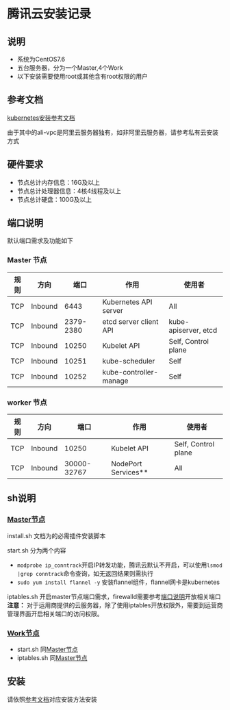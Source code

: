 # 腾讯云安装记录

## 说明

* 系统为CentOS7.6
* 五台服务器，分为一个Master,4个Work
* 以下安装需要使用root或其他含有root权限的用户

<span id="reference"></span>

## 参考文档

[kubernetes安装参考文档](http://choerodon.io/zh/docs/installation-configuration/steps/kubernetes/)

由于其中的ali-vpc是阿里云服务器独有，如非阿里云服务器，请参考私有云安装方式

## 硬件要求

* 节点总计内存信息：16G及以上
* 节点总计处理器信息：4核4线程及以上
* 节点总计硬盘：100G及以上

<span id="port-info"></span>

## 端口说明

默认端口需求及功能如下

### Master 节点

| 规则 | 方向 | 端口 | 作用 | 使用者 |
| --- | --- | --- | --- | ---|
| TCP | Inbound | 6443 | Kubernetes API server | All |
| TCP | Inbound | 2379-2380 | etcd server client API | kube-apiserver, etcd |
| TCP | Inbound | 10250 | Kubelet API | Self, Control plane |
| TCP | Inbound | 10251 | kube-scheduler | Self |
| TCP | Inbound | 10252 | kube-controller-manage | Self |

### worker 节点

| 规则 | 方向 | 端口 | 作用 | 使用者 |
| --- | --- | --- | --- | ---|
| TCP | Inbound | 10250 | Kubelet API | Self, Control plane |
| TCP | Inbound | 30000-32767 | NodePort Services** | All |

## sh说明

### [Master节点](./master)

install.sh 文档为的必需插件安装脚本

<span id="start"></span>
start.sh 分为两个内容

* ```modprobe ip_conntrack```开启IP转发功能，腾讯云默认不开启，可以使用```lsmod |grep conntrack```命令查询，如无返回结果则需执行
* ```sudo yum install flannel -y``` 安装flannel组件，flannel网卡是kubernetes

<span id="iptables"></span>
iptables.sh 开启master节点端口需求，firewalld需要参考[端口说明](#port-info)开放相关端口
**注意：** 对于运用商提供的云服务器，除了使用iptables开放权限外，需要到运营商管理界面开启相关端口的访问权限。

### [Work节点](./work)

* start.sh 同[Master节点](#start)
* iptables.sh 同[Master节点](#iptables)

## 安装

请依照[参考文档](#reference)对应安装方法安装
